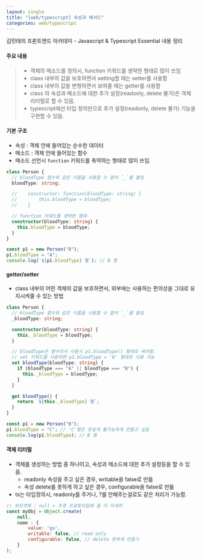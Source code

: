 ```yaml
---
layout: single
title: "[web/typescript] 속성과 메서드"
categories: web/typescript
---
```


김민태의 프론트엔드 아카데미 - Javascript & Typescript Essential 내용 정리

#### 주요 내용

> - 객체의 메소드를 정의시, function 키워드를 생략한 형태로 많이 쓰임
> - class 내부의 값을 보호하면서 setting할 때는 setter를 사용함
> - class 내부의 값을 변형하면서 보여줄 때는 getter를 사용함
> - class 의 속성과 메소드에 대한 추가 설정(readonly, delete 불가)은 객체 리터럴로 할 수 있음.
> - typescript에선 타입 정의만으로 추가 설정(readonly, delete 불가) 기능을 구현할 수 있음.

#### 기본 구조

- 속성 : 객체 안에 들어있는 순수한 데이터
- 메소드 : 객체 안에 들어있는 함수
- 메소드 선언시 `function` 키워드를 축약하는 형태로 많이 쓰임.

```ts
class Person {
  // bloodType 함수와 같은 이름을 사용할 수 없어 `_`를 붙임
  bloodType: string;

  //	constructor: function(bloodType: string) {
  //		this.bloodType = bloodType;
  //	}

  // function 키워드를 생략한 형태
  constructor(bloodType: string) {
    this.bloodType = bloodType;
  }
}

const p1 = new Person("B");
p1.bloodType = "A";
console.log(`${p1.bloodType} 형`); // B 형
```

#### getter/setter

- class 내부의 어떤 객체의 값을 보호하면서, 외부에는 사용하는 편의성을 그대로 유지시켜줄 수 있는 방법

```ts
class Person {
  // bloodType 함수와 같은 이름을 사용할 수 없어 `_`를 붙임
  _bloodType: string;

  constructor(bloodType: string) {
    this._bloodType = bloodType;
  }

  // bloodType은 함수라서 사용시 p1.bloodType() 형태로 써야함.
  // set 키워드를 사용하면 p1.bloodType = 'B' 형태로 사용 가능
  set bloodType(bloodType: string) {
    if (bloodType === "A" || bloodType === "B") {
      this._bloodType = bloodType;
    }
  }

  get bloodType() {
    return `${this._bloodType} 형`;
  }
}

const p1 = new Person("B");
p1.bloodType = "C"; // 'C'형은 못넣게 불가능하게 만들고 싶음
console.log(p1.bloodType); // B 형
```

#### 객체 리터럴

- 객체를 생성하는 방법 중 하나이고, 속성과 메소드에 대한 추가 설정등을 할 수 있음.
  - readonly 속성을 주고 싶은 경우, writable을 false로 만듦
  - 속성 delete를 못하게 하고 싶은 경우, configurable을 false로 만듦
- ts는 타입정의시, readonly를 주거나, ?를 안해주는걸로도 같은 처리가 가능함.

```js
// 부모객체 : null > 추후 프로토타입때 좀 더 자세히
const myObj = Object.create(
	null,
	name : {
		value: 'gu',
		writable: false, // read only
		configurable: false, // delete 못하게 만들기
	}
);
```
